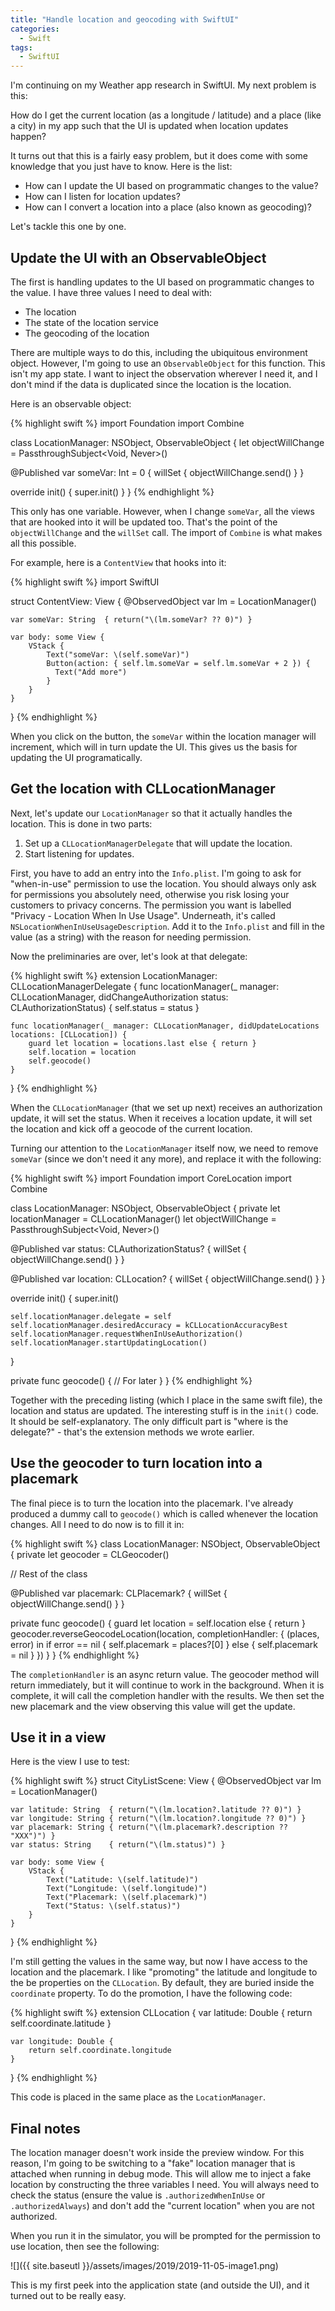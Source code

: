 ```yaml
---
title: "Handle location and geocoding with SwiftUI"
categories:
  - Swift
tags:
  - SwiftUI
---
```


I'm continuing on my Weather app research in SwiftUI.  My next problem is this: 

How do I get the current location (as a longitude / latitude) and a place (like a city) in my app such that the UI is updated when location updates happen?

It turns out that this is a fairly easy problem, but it does come with some knowledge that you just have to know.  Here is the list:

* How can I update the UI based on programmatic changes to the value?
* How can I listen for location updates?
* How can I convert a location into a place (also known as geocoding)?

Let's tackle this one by one.  

## Update the UI with an ObservableObject

The first is handling updates to the UI based on programmatic changes to the value.  I have three values I need to deal with:

* The location
* The state of the location service
* The geocoding of the location

There are multiple ways to do this, including the ubiquitous environment object.  However, I'm going to use an `ObservableObject` for this function.  This isn't my app state.  I want to inject the observation wherever I need it, and I don't mind if the data is duplicated since the location is the location.

Here is an observable object:

{% highlight swift %}
import Foundation
import Combine

class LocationManager: NSObject, ObservableObject {
  let objectWillChange = PassthroughSubject<Void, Never>()

  @Published var someVar: Int = 0 {
    willSet { objectWillChange.send() }
  }

  override init() {
      super.init()
  }
}
{% endhighlight %}

This only has one variable.  However, when I change `someVar`, all the views that are hooked into it will be updated too.  That's the point of the `objectWillChange` and the `willSet` call. The import of `Combine` is what makes all this possible. 

For example, here is a `ContentView` that hooks into it:

{% highlight swift %}
import SwiftUI

struct ContentView: View {
    @ObservedObject var lm = LocationManager()

    var someVar: String  { return("\(lm.someVar? ?? 0)") }

    var body: some View {
        VStack {
            Text("someVar: \(self.someVar)")
            Button(action: { self.lm.someVar = self.lm.someVar + 2 }) {
              Text("Add more")
            }
        }
    }
}
{% endhighlight %}

When you click on the button, the `someVar` within the location manager will increment, which will in turn update the UI.  This gives us the basis for updating the UI programatically.

## Get the location with CLLocationManager

Next, let's update our `LocationManager` so that it actually handles the location.  This is done in two parts:

1. Set up a `CLLocationManagerDelegate` that will update the location.
2. Start listening for updates.

First, you have to add an entry into the `Info.plist`.  I'm going to ask for "when-in-use" permission to use the location.  You should always only ask for permissions you absolutely need, otherwise you risk losing your customers to privacy concerns.  The permission you want is labelled "Privacy - Location When In Use Usage".  Underneath, it's called `NSLocationWhenInUseUsageDescription`.  Add it to the `Info.plist` and fill in the value (as a string) with the reason for needing permission.

Now the preliminaries are over, let's look at that delegate:

{% highlight swift %}
extension LocationManager: CLLocationManagerDelegate {
    func locationManager(_ manager: CLLocationManager, didChangeAuthorization status: CLAuthorizationStatus) {
        self.status = status
    }

    func locationManager(_ manager: CLLocationManager, didUpdateLocations locations: [CLLocation]) {
        guard let location = locations.last else { return }
        self.location = location
        self.geocode()
    }
}
{% endhighlight %}

When the `CLLocationManager` (that we set up next) receives an authorization update, it will set the status.  When it receives a location update, it will set the location and kick off a geocode of the current location.  

Turning our attention to the `LocationManager` itself now, we need to remove `someVar` (since we don't need it any more), and replace it with the following:

{% highlight swift %}
import Foundation
import CoreLocation
import Combine

class LocationManager: NSObject, ObservableObject {
  private let locationManager = CLLocationManager()
  let objectWillChange = PassthroughSubject<Void, Never>()

  @Published var status: CLAuthorizationStatus? {
    willSet { objectWillChange.send() }
  }

  @Published var location: CLLocation? {
    willSet { objectWillChange.send() }
  }

  override init() {
    super.init()

    self.locationManager.delegate = self
    self.locationManager.desiredAccuracy = kCLLocationAccuracyBest
    self.locationManager.requestWhenInUseAuthorization()
    self.locationManager.startUpdatingLocation()
  }

  private func geocode() {
    // For later
  }
}
{% endhighlight %}

Together with the preceding listing (which I place in the same swift file), the location and status are updated.  The interesting stuff is in the `init()` code.  It should be self-explanatory.  The only difficult part is "where is the delegate?" - that's the extension methods we wrote earlier.

## Use the geocoder to turn location into a placemark

The final piece is to turn the location into the placemark.  I've already produced a dummy call to `geocode()` which is called whenever the location changes.  All I need to do now is to fill it in:

{% highlight swift %}
class LocationManager: NSObject, ObservableObject {
  private let geocoder = CLGeocoder()
  
  // Rest of the class

  @Published var placemark: CLPlacemark? {
    willSet { objectWillChange.send() }
  }

  private func geocode() {
    guard let location = self.location else { return }
    geocoder.reverseGeocodeLocation(location, completionHandler: { (places, error) in
      if error == nil {
        self.placemark = places?[0]
      } else {
        self.placemark = nil
      }
    })
  }
}
{% endhighlight %}

The `completionHandler` is an async return value.  The geocoder method will return immediately, but it will continue to work in the background.  When it is complete, it will call the completion handler with the results.  We then set the new placemark and the view observing this value will get the update.

## Use it in a view

Here is the view I use to test:

{% highlight swift %}
struct CityListScene: View {
    @ObservedObject var lm = LocationManager()

    var latitude: String  { return("\(lm.location?.latitude ?? 0)") }
    var longitude: String { return("\(lm.location?.longitude ?? 0)") }
    var placemark: String { return("\(lm.placemark?.description ?? "XXX")") }
    var status: String    { return("\(lm.status)") }

    var body: some View {
        VStack {
            Text("Latitude: \(self.latitude)")
            Text("Longitude: \(self.longitude)")
            Text("Placemark: \(self.placemark)")
            Text("Status: \(self.status)")
        }
    }
}
{% endhighlight %}

I'm still getting the values in the same way, but now I have access to the location and the placemark.  I like "promoting" the latitude and longitude to the be properties on the `CLLocation`.  By default, they are buried inside the `coordinate` property.  To do the promotion, I have the following code:

{% highlight swift %}
extension CLLocation {
    var latitude: Double {
        return self.coordinate.latitude
    }
    
    var longitude: Double {
        return self.coordinate.longitude
    }
}
{% endhighlight %}

This code is placed in the same place as the `LocationManager`.

## Final notes

The location manager doesn't work inside the preview window.  For this reason, I'm going to be switching to a "fake" location manager that is attached when running in debug mode.  This will allow me to inject a fake location by constructing the three variables I need.  You will always need to check the status (ensure the value is `.authorizedWhenInUse` or `.authorizedAlways`) and don't add the "current location" when you are not authorized.

When you run it in the simulator, you will be prompted for the permission to use location, then see the following:

![]({{ site.baseutl }}/assets/images/2019/2019-11-05-image1.png)

This is my first peek into the application state (and outside the UI), and it turned out to be really easy.